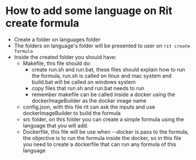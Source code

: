 # How to add some language on Rit create formula

- Create a folder on languages folder
- The folders on language's folder will be presented to user on `rit create formula`
- Inside the created folder you should have:
  - Makefile, this file should do:
    - create run.sh and run.bat, these files should explain how to run the formula,
     run.sh is called on linux and mac system
     and build.bat will be called on windows system
    - copy files that run.sh and run.bat needs to run
    - remember makefile can be called inside a docker using
     the dockerImageBuilder as the docker image name
  - config.json, with this file rit can ask the inputs
  and use dockerImageBuilder to build the formula
  - src folder, on this folder you can create a simple formula
   using the language that you will add.
  - Dockerfile, this file will be use when --docker is pass to the formula,
  the objective is to run the formula inside the docker,
  so in this file you need to create a dockerfile
  that can run any formula of this language

